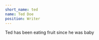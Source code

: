 ```yaml
---
short_name: ted
name: Ted Doe
position: Writer
---
```


Ted has been eating fruit since he was baby
